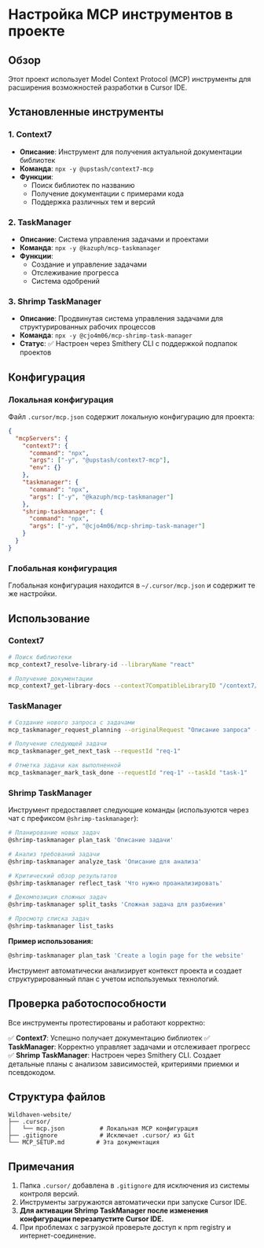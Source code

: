 # Настройка MCP инструментов в проекте

## Обзор

Этот проект использует Model Context Protocol (MCP) инструменты для расширения возможностей разработки в Cursor IDE.

## Установленные инструменты

### 1. Context7

- **Описание**: Инструмент для получения актуальной документации библиотек
- **Команда**: `npx -y @upstash/context7-mcp`
- **Функции**:
  - Поиск библиотек по названию
  - Получение документации с примерами кода
  - Поддержка различных тем и версий

### 2. TaskManager

- **Описание**: Система управления задачами и проектами
- **Команда**: `npx -y @kazuph/mcp-taskmanager`
- **Функции**:
  - Создание и управление задачами
  - Отслеживание прогресса
  - Система одобрений

### 3. Shrimp TaskManager

- **Описание**: Продвинутая система управления задачами для структурированных рабочих процессов
- **Команда**: `npx -y @cjo4m06/mcp-shrimp-task-manager`
- **Статус**: ✅ Настроен через Smithery CLI с поддержкой подпапок проектов

## Конфигурация

### Локальная конфигурация

Файл `.cursor/mcp.json` содержит локальную конфигурацию для проекта:

```json
{
  "mcpServers": {
    "context7": {
      "command": "npx",
      "args": ["-y", "@upstash/context7-mcp"],
      "env": {}
    },
    "taskmanager": {
      "command": "npx",
      "args": ["-y", "@kazuph/mcp-taskmanager"]
    },
    "shrimp-taskmanager": {
      "command": "npx",
      "args": ["-y", "@cjo4m06/mcp-shrimp-task-manager"]
    }
  }
}
```

### Глобальная конфигурация

Глобальная конфигурация находится в `~/.cursor/mcp.json` и содержит те же настройки.

## Использование

### Context7

```bash
# Поиск библиотеки
mcp_context7_resolve-library-id --libraryName "react"

# Получение документации
mcp_context7_get-library-docs --context7CompatibleLibraryID "/context7/react_dev" --topic "hooks" --tokens 2000
```

### TaskManager

```bash
# Создание нового запроса с задачами
mcp_taskmanager_request_planning --originalRequest "Описание запроса" --tasks "[{'title': 'Задача 1', 'description': 'Описание задачи'}]"

# Получение следующей задачи
mcp_taskmanager_get_next_task --requestId "req-1"

# Отметка задачи как выполненной
mcp_taskmanager_mark_task_done --requestId "req-1" --taskId "task-1"
```

### Shrimp TaskManager

Инструмент предоставляет следующие команды (используются через чат с префиксом `@shrimp-taskmanager`):

```bash
# Планирование новых задач
@shrimp-taskmanager plan_task 'Описание задачи'

# Анализ требований задачи
@shrimp-taskmanager analyze_task 'Описание для анализа'

# Критический обзор результатов
@shrimp-taskmanager reflect_task 'Что нужно проанализировать'

# Декомпозиция сложных задач
@shrimp-taskmanager split_tasks 'Сложная задача для разбиения'

# Просмотр списка задач
@shrimp-taskmanager list_tasks
```

**Пример использования:**

```bash
@shrimp-taskmanager plan_task 'Create a login page for the website'
```

Инструмент автоматически анализирует контекст проекта и создает структурированный план с учетом используемых технологий.

## Проверка работоспособности

Все инструменты протестированы и работают корректно:

✅ **Context7**: Успешно получает документацию библиотек
✅ **TaskManager**: Корректно управляет задачами и отслеживает прогресс
✅ **Shrimp TaskManager**: Настроен через Smithery CLI. Создает детальные планы с анализом зависимостей, критериями приемки и псевдокодом.

## Структура файлов

```
Wildhaven-website/
├── .cursor/
│   └── mcp.json          # Локальная MCP конфигурация
├── .gitignore            # Исключает .cursor/ из Git
└── MCP_SETUP.md         # Эта документация
```

## Примечания

1. Папка `.cursor/` добавлена в `.gitignore` для исключения из системы контроля версий.
2. Инструменты загружаются автоматически при запуске Cursor IDE.
3. **Для активации Shrimp TaskManager после изменения конфигурации перезапустите Cursor IDE.**
4. При проблемах с загрузкой проверьте доступ к npm registry и интернет-соединение.

